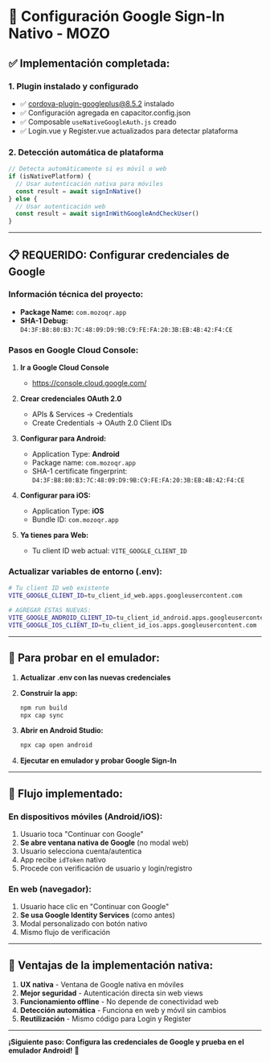 # 🚀 Configuración Google Sign-In Nativo - MOZO

## ✅ **Implementación completada:**

### 1. **Plugin instalado y configurado**
- ✅ cordova-plugin-googleplus@8.5.2 instalado
- ✅ Configuración agregada en capacitor.config.json
- ✅ Composable `useNativeGoogleAuth.js` creado
- ✅ Login.vue y Register.vue actualizados para detectar plataforma

### 2. **Detección automática de plataforma**
```javascript
// Detecta automáticamente si es móvil o web
if (isNativePlatform) {
  // Usar autenticación nativa para móviles
  const result = await signInNative()
} else {
  // Usar autenticación web
  const result = await signInWithGoogleAndCheckUser()
}
```

---

## 📋 **REQUERIDO: Configurar credenciales de Google**

### **Información técnica del proyecto:**
- **Package Name:** `com.mozoqr.app`
- **SHA-1 Debug:** `D4:3F:B8:80:B3:7C:48:09:D9:9B:C9:FE:FA:20:3B:EB:4B:42:F4:CE`

### **Pasos en Google Cloud Console:**

1. **Ir a Google Cloud Console**
   - https://console.cloud.google.com/

2. **Crear credenciales OAuth 2.0**
   - APIs & Services → Credentials
   - Create Credentials → OAuth 2.0 Client IDs

3. **Configurar para Android:**
   - Application Type: **Android**
   - Package name: `com.mozoqr.app`
   - SHA-1 certificate fingerprint: `D4:3F:B8:80:B3:7C:48:09:D9:9B:C9:FE:FA:20:3B:EB:4B:42:F4:CE`
   
4. **Configurar para iOS:**
   - Application Type: **iOS** 
   - Bundle ID: `com.mozoqr.app`

5. **Ya tienes para Web:**
   - Tu client ID web actual: `VITE_GOOGLE_CLIENT_ID`

### **Actualizar variables de entorno (.env):**
```bash
# Tu client ID web existente
VITE_GOOGLE_CLIENT_ID=tu_client_id_web.apps.googleusercontent.com

# AGREGAR ESTAS NUEVAS:
VITE_GOOGLE_ANDROID_CLIENT_ID=tu_client_id_android.apps.googleusercontent.com
VITE_GOOGLE_IOS_CLIENT_ID=tu_client_id_ios.apps.googleusercontent.com
```

---

## 🔧 **Para probar en el emulador:**

1. **Actualizar .env con las nuevas credenciales**
2. **Construir la app:**
   ```bash
   npm run build
   npx cap sync
   ```

3. **Abrir en Android Studio:**
   ```bash
   npx cap open android
   ```

4. **Ejecutar en emulador y probar Google Sign-In**

---

## 🎯 **Flujo implementado:**

### **En dispositivos móviles (Android/iOS):**
1. Usuario toca "Continuar con Google"
2. **Se abre ventana nativa de Google** (no modal web)
3. Usuario selecciona cuenta/autentica
4. App recibe `idToken` nativo
5. Procede con verificación de usuario y login/registro

### **En web (navegador):**
1. Usuario hace clic en "Continuar con Google"
2. **Se usa Google Identity Services** (como antes)
3. Modal personalizado con botón nativo
4. Mismo flujo de verificación

---

## 🚀 **Ventajas de la implementación nativa:**

1. **UX nativa** - Ventana de Google nativa en móviles
2. **Mejor seguridad** - Autenticación directa sin web views
3. **Funcionamiento offline** - No depende de conectividad web
4. **Detección automática** - Funciona en web y móvil sin cambios
5. **Reutilización** - Mismo código para Login y Register

---

**¡Siguiente paso: Configura las credenciales de Google y prueba en el emulador Android!** 📱